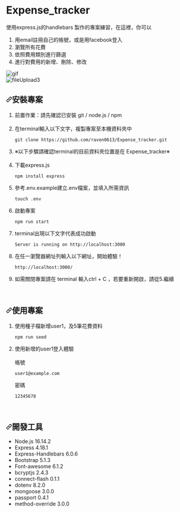 # Expense_tracker
使用express.js的handlebars 製作的專案練習，在這裡，你可以
<ol dir="auto">
<li>用email註冊自己的帳號，或是用facebook登入</li>
<li>瀏覽所有花費</li>
<li>依照費用類別進行篩選</li>
<li>進行對費用的新增、刪除、修改</li>
</ol>

![gif](https://user-images.githubusercontent.com/93082842/187454366-72e67314-22ff-4407-8456-a6d3b346ed27.gif)
<br>
![fileUpload3](https://user-images.githubusercontent.com/93082842/187455586-6379c68b-9810-4812-8cb5-5803b73520ab.gif)
<br>

<h2 dir="auto"><a id="user-content-安裝專案" class="anchor" aria-hidden="true" href="#安裝專案"><svg class="octicon octicon-link" viewBox="0 0 16 16" version="1.1" width="16" height="16" aria-hidden="true"><path fill-rule="evenodd" d="M7.775 3.275a.75.75 0 001.06 1.06l1.25-1.25a2 2 0 112.83 2.83l-2.5 2.5a2 2 0 01-2.83 0 .75.75 0 00-1.06 1.06 3.5 3.5 0 004.95 0l2.5-2.5a3.5 3.5 0 00-4.95-4.95l-1.25 1.25zm-4.69 9.64a2 2 0 010-2.83l2.5-2.5a2 2 0 012.83 0 .75.75 0 001.06-1.06 3.5 3.5 0 00-4.95 0l-2.5 2.5a3.5 3.5 0 004.95 4.95l1.25-1.25a.75.75 0 00-1.06-1.06l-1.25 1.25a2 2 0 01-2.83 0z"></path></svg></a>安裝專案</h2>

<ol dir="auto">
<li>前置作業：請先確認已安裝 git / node.js / npm</li>
<br>
<li>在terminal輸入以下文字，複製專案至本機資料夾中</li>
<div class="snippet-clipboard-content notranslate position-relative overflow-auto" data-snippet-clipboard-copy-content="git clone https://github.com/raven0613/Expense_tracker.git"><pre class="notranslate"><code>git clone https://github.com/raven0613/Expense_tracker.git
</code></pre></div>
<li>※以下步驟請確認terminal的目前資料夾位置是在 Expense_tracker※</li>
<br>
<li>下載express.js</li>
<div class="snippet-clipboard-content notranslate position-relative overflow-auto" data-snippet-clipboard-copy-content="npm install express"><pre class="notranslate"><code>npm install express
</code></pre></div>
<li>參考.env.example建立.env檔案，並填入所需資訊</li>
<div class="snippet-clipboard-content notranslate position-relative overflow-auto" data-snippet-clipboard-copy-content="touch .env"><pre class="notranslate"><code>touch .env
</code></pre></div>
<li>啟動專案</li>
<div class="snippet-clipboard-content notranslate position-relative overflow-auto" data-snippet-clipboard-copy-content="npm run start"><pre class="notranslate"><code>npm run start
</code></pre></div>
<li>terminal出現以下文字代表成功啟動</li>
<div class="snippet-clipboard-content notranslate position-relative overflow-auto" data-snippet-clipboard-copy-content="Server is running on http://localhost:3000"><pre class="notranslate"><code>Server is running on http://localhost:3000
</code></pre></div>
<li>在任一瀏覽器網址列輸入以下網址，開始體驗！</li>
<div class="snippet-clipboard-content notranslate position-relative overflow-auto" data-snippet-clipboard-copy-content="http://localhost:3000/"><pre class="notranslate"><code>http://localhost:3000/
</code></pre></div>
<li>如需關閉專案請在 terminal 輸入ctrl + C ，若要重新開啟，請從5.繼續</li>

</ol>



<br>

<h2 dir="auto"><a id="user-content-使用專案" class="anchor" aria-hidden="true" href="#使用專案"><svg class="octicon octicon-link" viewBox="0 0 16 16" version="1.1" width="16" height="16" aria-hidden="true"><path fill-rule="evenodd" d="M7.775 3.275a.75.75 0 001.06 1.06l1.25-1.25a2 2 0 112.83 2.83l-2.5 2.5a2 2 0 01-2.83 0 .75.75 0 00-1.06 1.06 3.5 3.5 0 004.95 0l2.5-2.5a3.5 3.5 0 00-4.95-4.95l-1.25 1.25zm-4.69 9.64a2 2 0 010-2.83l2.5-2.5a2 2 0 012.83 0 .75.75 0 001.06-1.06 3.5 3.5 0 00-4.95 0l-2.5 2.5a3.5 3.5 0 004.95 4.95l1.25-1.25a.75.75 0 00-1.06-1.06l-1.25 1.25a2 2 0 01-2.83 0z"></path></svg></a>使用專案</h2>

<ol dir="auto">
<li>使用種子檔新增user1，及5筆花費資料</li>
<div class="snippet-clipboard-content notranslate position-relative overflow-auto" data-snippet-clipboard-copy-content="npm run seed"><pre class="notranslate"><code>npm run seed
</code></pre></div>

<li>使用新增的user1登入體驗</li>
<br>
帳號
<div class="snippet-clipboard-content notranslate position-relative overflow-auto" data-snippet-clipboard-copy-content="user1@example.com"><pre class="notranslate"><code>user1@example.com
</code></pre></div>

密碼
<div class="snippet-clipboard-content notranslate position-relative overflow-auto" data-snippet-clipboard-copy-content="12345678"><pre class="notranslate"><code>12345678
</code></pre></div>



</ol>




<br>

<h2 dir="auto"><a id="user-content-開發工具" class="anchor" aria-hidden="true" href="#開發工具"><svg class="octicon octicon-link" viewBox="0 0 16 16" version="1.1" width="16" height="16" aria-hidden="true"><path fill-rule="evenodd" d="M7.775 3.275a.75.75 0 001.06 1.06l1.25-1.25a2 2 0 112.83 2.83l-2.5 2.5a2 2 0 01-2.83 0 .75.75 0 00-1.06 1.06 3.5 3.5 0 004.95 0l2.5-2.5a3.5 3.5 0 00-4.95-4.95l-1.25 1.25zm-4.69 9.64a2 2 0 010-2.83l2.5-2.5a2 2 0 012.83 0 .75.75 0 001.06-1.06 3.5 3.5 0 00-4.95 0l-2.5 2.5a3.5 3.5 0 004.95 4.95l1.25-1.25a.75.75 0 00-1.06-1.06l-1.25 1.25a2 2 0 01-2.83 0z"></path></svg></a>開發工具</h2>
<ul dir="auto">
<li>Node.js 16.14.2</li>
<li>Express 4.18.1</li>
<li>Express-Handlebars 6.0.6</li>
<li>Bootstrap 5.1.3</li>
<li>Font-awesome 6.1.2</li>
<li>bcryptjs 2.4.3</li>
<li>connect-flash 0.1.1</li>
<li>dotenv 8.2.0</li>
<li>mongoose 3.0.0</li>
<li>passport 0.4.1</li>
<li>method-override 3.0.0</li>
</ul>
